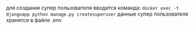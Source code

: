 для создания супер пользователя вводится команда: `docker exec -t djangoapp python manage.py createsuperuser`
данные супер пользователя хранятся в файле .env
